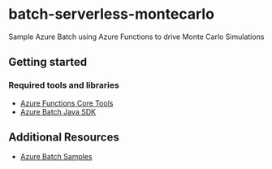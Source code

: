 # batch-serverless-montecarlo
Sample Azure Batch using Azure Functions to drive Monte Carlo Simulations

## Getting started

### Required tools and libraries

-   [Azure Functions Core Tools](https://github.com/Azure/azure-functions-core-tools)
-   [Azure Batch Java SDK](https://github.com/Azure/azure-sdk-for-java/tree/master/sdk/batch/microsoft-azure-batch)


## Additional Resources

-   [Azure Batch Samples](https://github.com/Azure-Samples/azure-batch-samples)